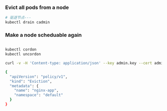 ### Evict all pods from a node

```sh
# 驱逐节点---
kubectl drain cadmin 
```

### Make a node scheduable again

```sh

kubectl cordon
kubectl uncordon
```
<!-- nginx-deployment-drain-7854ff8877-778mb 是 replicaset 创建 evict之后会重建 -->
```sh
curl -v -H 'Content-type: application/json' --key admin.key --cert admin.crt https://172.16.0.3:6443/api/v1/namespaces/default/pods/nginx-deployment-drain-7854ff8877-778mb/eviction -d @eviction.json -k

{
  "apiVersion": "policy/v1",
  "kind": "Eviction",
  "metadata": {
    "name": "nginx-app",
    "namespace": "default"
  }
}
```
